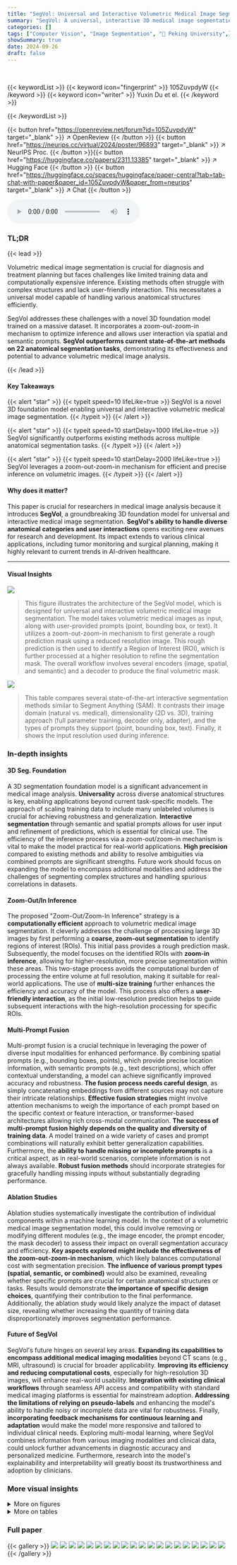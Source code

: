 ```yaml
---
title: "SegVol: Universal and Interactive Volumetric Medical Image Segmentation"
summary: "SegVol: A universal, interactive 3D medical image segmentation model achieving state-of-the-art performance across diverse anatomical categories."
categories: []
tags: ["Computer Vision", "Image Segmentation", "🏢 Peking University",]
showSummary: true
date: 2024-09-26
draft: false
---
```


<br>

{{< keywordList >}}
{{< keyword icon="fingerprint" >}} 105ZuvpdyW {{< /keyword >}}
{{< keyword icon="writer" >}} Yuxin Du et el. {{< /keyword >}}
 
{{< /keywordList >}}

{{< button href="https://openreview.net/forum?id=105ZuvpdyW" target="_blank" >}}
↗ OpenReview
{{< /button >}}
{{< button href="https://neurips.cc/virtual/2024/poster/96893" target="_blank" >}}
↗ NeurIPS Proc.
{{< /button >}}{{< button href="https://huggingface.co/papers/2311.13385" target="_blank" >}}
↗ Hugging Face
{{< /button >}}
{{< button href="https://huggingface.co/spaces/huggingface/paper-central?tab=tab-chat-with-paper&paper_id=105ZuvpdyW&paper_from=neurips" target="_blank" >}}
↗ Chat
{{< /button >}}



<audio controls>
    <source src="https://ai-paper-reviewer.com/105ZuvpdyW/podcast.wav" type="audio/wav">
    Your browser does not support the audio element.
</audio>


### TL;DR


{{< lead >}}

Volumetric medical image segmentation is crucial for diagnosis and treatment planning but faces challenges like limited training data and computationally expensive inference.  Existing methods often struggle with complex structures and lack user-friendly interaction.  This necessitates a universal model capable of handling various anatomical structures efficiently.

SegVol addresses these challenges with a novel 3D foundation model trained on a massive dataset.  It incorporates a zoom-out-zoom-in mechanism to optimize inference and allows user interaction via spatial and semantic prompts.  **SegVol outperforms current state-of-the-art methods on 22 anatomical segmentation tasks**, demonstrating its effectiveness and potential to advance volumetric medical image analysis.

{{< /lead >}}


#### Key Takeaways

{{< alert "star" >}}
{{< typeit speed=10 lifeLike=true >}} SegVol is a novel 3D foundation model enabling universal and interactive volumetric medical image segmentation. {{< /typeit >}}
{{< /alert >}}

{{< alert "star" >}}
{{< typeit speed=10 startDelay=1000 lifeLike=true >}} SegVol significantly outperforms existing methods across multiple anatomical segmentation tasks. {{< /typeit >}}
{{< /alert >}}

{{< alert "star" >}}
{{< typeit speed=10 startDelay=2000 lifeLike=true >}} SegVol leverages a zoom-out-zoom-in mechanism for efficient and precise inference on volumetric images. {{< /typeit >}}
{{< /alert >}}

#### Why does it matter?
This paper is crucial for researchers in medical image analysis because it introduces **SegVol**, a groundbreaking 3D foundation model for universal and interactive medical image segmentation.  **SegVol's ability to handle diverse anatomical categories and user interactions** opens exciting new avenues for research and development. Its impact extends to various clinical applications, including tumor monitoring and surgical planning, making it highly relevant to current trends in AI-driven healthcare.

------
#### Visual Insights



![](https://ai-paper-reviewer.com/105ZuvpdyW/figures_1_1.jpg)

> This figure illustrates the architecture of the SegVol model, which is designed for universal and interactive volumetric medical image segmentation. The model takes volumetric medical images as input, along with user-provided prompts (point, bounding box, or text). It utilizes a zoom-out-zoom-in mechanism to first generate a rough prediction mask using a reduced resolution image. This rough prediction is then used to identify a Region of Interest (ROI), which is further processed at a higher resolution to refine the segmentation mask.  The overall workflow involves several encoders (image, spatial, and semantic) and a decoder to produce the final volumetric mask.





![](https://ai-paper-reviewer.com/105ZuvpdyW/tables_2_1.jpg)

> This table compares several state-of-the-art interactive segmentation methods similar to Segment Anything (SAM).  It contrasts their image domain (natural vs. medical), dimensionality (2D vs. 3D), training approach (full parameter training, decoder only, adapter), and the types of prompts they support (point, bounding box, text). Finally, it shows the input resolution used during inference.





### In-depth insights


#### 3D Seg. Foundation
A 3D segmentation foundation model is a significant advancement in medical image analysis.  **Universality** across diverse anatomical structures is key, enabling applications beyond current task-specific models.  The approach of scaling training data to include many unlabeled volumes is crucial for achieving robustness and generalization.  **Interactive segmentation** through semantic and spatial prompts allows for user input and refinement of predictions, which is essential for clinical use. The efficiency of the inference process via a zoom-out/zoom-in mechanism is vital to make the model practical for real-world applications.  **High precision** compared to existing methods and ability to resolve ambiguities via combined prompts are significant strengths.  Future work should focus on expanding the model to encompass additional modalities and address the challenges of segmenting complex structures and handling spurious correlations in datasets.

#### Zoom-Out/In Inference
The proposed "Zoom-Out/Zoom-In Inference" strategy is a **computationally efficient** approach to volumetric medical image segmentation.  It cleverly addresses the challenge of processing large 3D images by first performing a **coarse, zoom-out segmentation** to identify regions of interest (ROIs).  This initial pass provides a rough prediction mask. Subsequently, the model focuses on the identified ROIs with **zoom-in inference**, allowing for higher-resolution, more precise segmentation within these areas. This two-stage process avoids the computational burden of processing the entire volume at full resolution, making it suitable for real-world applications. The use of **multi-size training** further enhances the efficiency and accuracy of the model. This process also offers a **user-friendly interaction**, as the initial low-resolution prediction helps to guide subsequent interactions with the high-resolution processing for specific ROIs.

#### Multi-Prompt Fusion
Multi-prompt fusion is a crucial technique in leveraging the power of diverse input modalities for enhanced performance.  By combining spatial prompts (e.g., bounding boxes, points), which provide precise location information, with semantic prompts (e.g., text descriptions), which offer contextual understanding, a model can achieve significantly improved accuracy and robustness. **The fusion process needs careful design**, as simply concatenating embeddings from different sources may not capture their intricate relationships. **Effective fusion strategies** might involve attention mechanisms to weigh the importance of each prompt based on the specific context or feature interaction, or transformer-based architectures allowing rich cross-modal communication.  **The success of multi-prompt fusion highly depends on the quality and diversity of training data**.  A model trained on a wide variety of cases and prompt combinations will naturally exhibit better generalization capabilities.  Furthermore, the **ability to handle missing or incomplete prompts** is a critical aspect, as in real-world scenarios, complete information is not always available.  **Robust fusion methods** should incorporate strategies for gracefully handling missing inputs without substantially degrading performance.

#### Ablation Studies
Ablation studies systematically investigate the contribution of individual components within a machine learning model.  In the context of a volumetric medical image segmentation model, this could involve removing or modifying different modules (e.g., the image encoder, the prompt encoder, the mask decoder) to assess their impact on overall segmentation accuracy and efficiency.  **Key aspects explored might include the effectiveness of the zoom-out-zoom-in mechanism**, which likely balances computational cost with segmentation precision.  **The influence of various prompt types (spatial, semantic, or combined)** would also be examined, revealing whether specific prompts are crucial for certain anatomical structures or tasks.  Results would demonstrate **the importance of specific design choices**, quantifying their contribution to the final performance.  Additionally, the ablation study would likely analyze the impact of dataset size, revealing whether increasing the quantity of training data disproportionately improves segmentation performance.

#### Future of SegVol
SegVol's future hinges on several key areas.  **Expanding its capabilities to encompass additional medical imaging modalities** beyond CT scans (e.g., MRI, ultrasound) is crucial for broader applicability.  **Improving its efficiency and reducing computational costs**, especially for high-resolution 3D images, will enhance real-world usability.  **Integration with existing clinical workflows** through seamless API access and compatibility with standard medical imaging platforms is essential for mainstream adoption.  **Addressing the limitations of relying on pseudo-labels** and enhancing the model's ability to handle noisy or incomplete data are vital for robustness. Finally, **incorporating feedback mechanisms for continuous learning and adaptation** would make the model more responsive and tailored to individual clinical needs.  Exploring multi-modal learning, where SegVol combines information from various imaging modalities and clinical data, could unlock further advancements in diagnostic accuracy and personalized medicine.  Furthermore, research into the model's explainability and interpretability will greatly boost its trustworthiness and adoption by clinicians.


### More visual insights

<details>
<summary>More on figures
</summary>


![](https://ai-paper-reviewer.com/105ZuvpdyW/figures_5_1.jpg)

> This figure presents a comparison of the performance of SegVol against other similar interactive segmentation methods across various datasets and anatomical structures.  Violin plots visually represent the distribution of Dice scores for each method on each task, allowing for a comparison of both the central tendency and variability of performance.  The x-axis indicates the different segmentation tasks (e.g., specific organs or lesions), and the y-axis represents the Dice score, a common metric for evaluating the accuracy of segmentation. The plots highlight SegVol's superior performance in the majority of the tasks.


![](https://ai-paper-reviewer.com/105ZuvpdyW/figures_6_1.jpg)

> This figure provides a detailed overview of the SegVol model architecture, highlighting its key components and workflow.  SegVol takes volumetric medical images as input and uses various types of prompts (point, bounding box, text) for interactive segmentation.  The model's core consists of an image encoder, spatial and semantic encoders, and a mask decoder.  A notable feature is the zoom-out-zoom-in mechanism, where a rough prediction is generated initially at a lower resolution (zoom-out) before being refined with high-resolution processing (zoom-in) focused on the region of interest (ROI).


![](https://ai-paper-reviewer.com/105ZuvpdyW/figures_8_1.jpg)

> This figure shows four examples where a single spatial prompt (point or bounding box) could correspond to multiple anatomical structures.  The ambiguity is resolved by adding a semantic prompt (text description) which specifies the target structure. SegVol then correctly segments the intended anatomy.


![](https://ai-paper-reviewer.com/105ZuvpdyW/figures_8_2.jpg)

> This figure provides a high-level overview of the SegVol model architecture, which is designed for universal and interactive volumetric medical image segmentation.  It illustrates the model's key components, including the image encoder, spatial and semantic encoders, fusion encoder, and mask decoder. The process starts with a volumetric input image and user prompts (point, bounding box, or text). The zoom-out-zoom-in mechanism is highlighted, showing how the model first generates a rough prediction mask using zoom-out inference and then refines it using zoom-in inference on the region of interest (ROI).


![](https://ai-paper-reviewer.com/105ZuvpdyW/figures_15_1.jpg)

> This figure illustrates the architecture of the SegVol model, a 3D foundation model for volumetric medical image segmentation.  It shows the model's components, including image, spatial, and semantic encoders, a fusion encoder, and a mask decoder. The figure also highlights the model's interactive capabilities, supporting point, bounding box, and text prompts for user input.  A key feature is the zoom-out-zoom-in mechanism, which allows for efficient and accurate segmentation by first generating a rough prediction mask and then refining it with a zoom-in step on the region of interest (ROI).


![](https://ai-paper-reviewer.com/105ZuvpdyW/figures_15_2.jpg)

> This figure shows examples of the various anatomical structures included in the joint dataset used to train the SegVol model.  The images depict different body regions (head and neck, abdomen, thorax, pelvis) and demonstrate the range of anatomical structures included in the dataset, both as 2D slices and 3D renderings.  This visualization helps to illustrate the diversity and comprehensiveness of the dataset, highlighting the complexity of volumetric medical image segmentation.


![](https://ai-paper-reviewer.com/105ZuvpdyW/figures_18_1.jpg)

> This figure illustrates the training algorithm of SegVol. Each training sample includes an image, a ground truth mask set, and a pseudo mask set. The training process involves two loops: one for the ground truth masks and one for the pseudo masks.  Different prompt types are used in each loop. The ground truth loss and the pseudo loss are calculated separately and then combined to update the model parameters.


![](https://ai-paper-reviewer.com/105ZuvpdyW/figures_18_2.jpg)

> The figure shows a comparison of the performance of SegVol against three other task-specific methods (nnU-Net, 3DUX-NET, and SwinUNETR) across ten different organ and lesion segmentation tasks.  Violin plots illustrate the distribution of Dice scores for each method and task, allowing for a visual comparison of performance variability and central tendency. The vertical axis represents the Dice score, a common metric for evaluating segmentation accuracy.


![](https://ai-paper-reviewer.com/105ZuvpdyW/figures_19_1.jpg)

> This figure visualizes the segmentation results of SegVol and nnU-Net on three lesion segmentation tasks: liver tumor, colon tumor, and lung tumor.  For each task, it presents four image columns: the ground truth, the nnU-Net prediction, and the SegVol prediction.  The visualization is meant to show a qualitative comparison of the segmentation performance of the two methods.  The cyan (light blue) outlines represent the SegVol predictions while the red outlines represent the nnU-Net predictions. The goal is to allow visual inspection of the accuracy and precision of both methods.


![](https://ai-paper-reviewer.com/105ZuvpdyW/figures_20_1.jpg)

> This figure illustrates the architecture of the SegVol model, a 3D foundation model for universal and interactive volumetric medical image segmentation.  It shows the process of taking a volumetric input and using various prompts (points, bounding boxes, text) to produce a precise segmentation mask. The key innovation is a zoom-out-zoom-in mechanism which starts by generating a rough prediction and then refines this prediction at a higher resolution on a region of interest (ROI).


![](https://ai-paper-reviewer.com/105ZuvpdyW/figures_21_1.jpg)

> This figure provides a detailed overview of the SegVol model architecture. It shows the different components of the model, including the image encoder, spatial encoder, semantic encoder, fusion encoder, and mask decoder.  The figure also illustrates the zoom-out-zoom-in mechanism used for efficient and precise inference on volumetric images.  This mechanism involves initially generating a rough prediction mask using zoom-out inference, then refining this mask using zoom-in inference on a smaller region of interest (ROI) identified from the initial prediction. The various types of user interactions supported by the model, including point, bounding box, and text prompts, are also shown.


![](https://ai-paper-reviewer.com/105ZuvpdyW/figures_22_1.jpg)

> This figure provides a detailed overview of the SegVol model architecture, illustrating its workflow for universal and interactive volumetric medical image segmentation.  It highlights the key components, including the image encoder, spatial and semantic encoders, fusion encoder, mask decoder, and the zoom-out-zoom-in mechanism.  The zoom-out-zoom-in process is shown to efficiently generate a precise segmentation mask by first creating a rough prediction and then refining it within the region of interest.  The figure showcases how various user prompts (points, bounding boxes, text) are incorporated into the process for flexible interaction.


![](https://ai-paper-reviewer.com/105ZuvpdyW/figures_23_1.jpg)

> This figure compares the performance of SegVol against several other state-of-the-art interactive segmentation models, specifically MedSAM, SAM, SAM-MED2D, and SAM-MED3D, on the task of segmenting the aorta and bladder in medical images.  It showcases the ground truth segmentations alongside the results produced by each method, highlighting the differences in accuracy and precision.  The results suggest that SegVol offers superior performance in both aorta and bladder segmentation tasks compared to the other tested methods. The use of a combination of text and bounding box prompts in SegVol is likely a major contributing factor to its improved performance.


![](https://ai-paper-reviewer.com/105ZuvpdyW/figures_24_1.jpg)

> This figure compares the segmentation results of SegVol with other SAM-like interactive methods on the Gall bladder and Left Kidney.  It shows the ground truth segmentations alongside the results from MedSAM, SAM (using bounding boxes and points), SAM-MED2D, SAM-MED3D, and SegVol (using text and bounding boxes). The figure visually demonstrates the relative performance of each method for segmenting these anatomical structures.


![](https://ai-paper-reviewer.com/105ZuvpdyW/figures_25_1.jpg)

> This figure illustrates the architecture of the SegVol model, which performs 3D medical image segmentation using various types of user prompts (point, bounding box, and text). It highlights the zoom-out-zoom-in mechanism employed for efficient and precise inference. Initially, a rough prediction mask is generated using zoom-out inference, followed by refinement using zoom-in inference on the region of interest (ROI).


![](https://ai-paper-reviewer.com/105ZuvpdyW/figures_26_1.jpg)

> Violin plots showing a comparison of the Dice scores achieved by SegVol and five other SAM-like interactive segmentation methods across various anatomical structures. SegVol demonstrates superior performance in most cases.


![](https://ai-paper-reviewer.com/105ZuvpdyW/figures_29_1.jpg)

> This figure shows the results of applying the SegVol model to unseen MRI data from the CHAOS dataset.  The model successfully segments liver, spleen, and kidneys, demonstrating its ability to generalize to different imaging modalities.  The comparison between the ground truth segmentations and the SegVol predictions shows the model's accuracy in identifying organ boundaries.


</details>




<details>
<summary>More on tables
</summary>


![](https://ai-paper-reviewer.com/105ZuvpdyW/tables_5_1.jpg)
> This table presents a quantitative comparison of SegVol's performance against five other similar interactive segmentation methods across various anatomical structures and datasets.  The comparison is based on the median Dice score, a common metric for evaluating segmentation accuracy.  Lower Dice scores indicate less accurate segmentations.  The table highlights SegVol's superior performance compared to the other methods across multiple datasets and anatomical categories.

![](https://ai-paper-reviewer.com/105ZuvpdyW/tables_6_1.jpg)
> This table presents the ablation study results on the zoom-out-zoom-in mechanism. Three different mechanisms are compared: Resize, Sliding window, and Zoom-out-zoom-in.  The results are shown in terms of average Dice score and average time per case. The zoom-out-zoom-in mechanism is shown to achieve the best performance with a significant improvement in the Dice score compared to the other methods. 

![](https://ai-paper-reviewer.com/105ZuvpdyW/tables_14_1.jpg)
> This table lists 25 datasets used for training and evaluating the SegVol model.  Each dataset is identified, along with the anatomical targets it contains (organs or tissues), the number of categories present, and the number of training volumes available for each dataset.  The datasets cover various body regions and include both organs and lesions.

![](https://ai-paper-reviewer.com/105ZuvpdyW/tables_16_1.jpg)
> This table provides links to the 25 open-source datasets used in the paper for supervised fine-tuning and external datasets used in comparative experiments.  The table cross-references dataset names with their respective URLs, facilitating access to the data used in the study.  This is essential for reproducibility of results.

![](https://ai-paper-reviewer.com/105ZuvpdyW/tables_16_2.jpg)
> This table compares the model complexity of SegVol and other SAM-like interactive medical image segmentation methods in terms of the total number of parameters, average MACs (Multiply-Accumulates) per case, average inference time per case, and average Dice score.  It highlights the trade-off between model size and performance, showing that SegVol achieves superior performance with a reasonable increase in complexity compared to other methods.

![](https://ai-paper-reviewer.com/105ZuvpdyW/tables_19_1.jpg)
> This table compares the average Dice scores achieved by SegVol and nnU-Net on three lesion segmentation tasks: Lung Tumor, Colon Cancer, and Liver Tumor.  The Dice score is a common metric for evaluating the accuracy of image segmentation. Higher Dice scores indicate better segmentation performance. The table shows that SegVol significantly outperforms nnU-Net on all three tasks, indicating its superior performance in lesion segmentation.

![](https://ai-paper-reviewer.com/105ZuvpdyW/tables_19_2.jpg)
> This table compares the average Dice scores achieved by SegVol and nnU-Net across three lesion segmentation tasks: lung tumor, colon cancer, and liver tumor.  The Dice score is a common metric for evaluating image segmentation performance. Higher Dice scores indicate better agreement between the model's predictions and the ground truth.

![](https://ai-paper-reviewer.com/105ZuvpdyW/tables_26_1.jpg)
> This table presents a comparison of the performance of four different medical image segmentation models (3DUX-NET, SwinUNETR, nnU-Net, and SegVol) on a test set of datasets.  The models were all fine-tuned on supervised datasets.  The Dice score, a common metric for evaluating segmentation accuracy, is reported for each model and each anatomical structure.  The results are presented as median values along with the first and third quartiles to show the distribution of the results.

![](https://ai-paper-reviewer.com/105ZuvpdyW/tables_27_1.jpg)
> This table presents a comparison of several interactive segmentation methods, including SegVol, across three different datasets (AMOS22, ULS23, and SegTHOR).  The performance is measured using the median Dice score, with first and third quartiles provided to show variability.  Each dataset focuses on different anatomical structures, allowing for a comprehensive evaluation across diverse segmentation tasks and datasets.

![](https://ai-paper-reviewer.com/105ZuvpdyW/tables_28_1.jpg)
> This table compares several state-of-the-art interactive segmentation methods similar to Segment Anything (SAM).  It highlights key differences in their input image domain (2D or 3D), training methods, prompt types supported (points, bounding boxes, or text), and the resolution of the input used during inference.  This helps to contextualize the proposed SegVol method within the existing landscape of interactive segmentation techniques.

</details>




### Full paper

{{< gallery >}}
<img src="https://ai-paper-reviewer.com/105ZuvpdyW/1.png" class="grid-w50 md:grid-w33 xl:grid-w25" />
<img src="https://ai-paper-reviewer.com/105ZuvpdyW/2.png" class="grid-w50 md:grid-w33 xl:grid-w25" />
<img src="https://ai-paper-reviewer.com/105ZuvpdyW/3.png" class="grid-w50 md:grid-w33 xl:grid-w25" />
<img src="https://ai-paper-reviewer.com/105ZuvpdyW/4.png" class="grid-w50 md:grid-w33 xl:grid-w25" />
<img src="https://ai-paper-reviewer.com/105ZuvpdyW/5.png" class="grid-w50 md:grid-w33 xl:grid-w25" />
<img src="https://ai-paper-reviewer.com/105ZuvpdyW/6.png" class="grid-w50 md:grid-w33 xl:grid-w25" />
<img src="https://ai-paper-reviewer.com/105ZuvpdyW/7.png" class="grid-w50 md:grid-w33 xl:grid-w25" />
<img src="https://ai-paper-reviewer.com/105ZuvpdyW/8.png" class="grid-w50 md:grid-w33 xl:grid-w25" />
<img src="https://ai-paper-reviewer.com/105ZuvpdyW/9.png" class="grid-w50 md:grid-w33 xl:grid-w25" />
<img src="https://ai-paper-reviewer.com/105ZuvpdyW/10.png" class="grid-w50 md:grid-w33 xl:grid-w25" />
<img src="https://ai-paper-reviewer.com/105ZuvpdyW/11.png" class="grid-w50 md:grid-w33 xl:grid-w25" />
<img src="https://ai-paper-reviewer.com/105ZuvpdyW/12.png" class="grid-w50 md:grid-w33 xl:grid-w25" />
<img src="https://ai-paper-reviewer.com/105ZuvpdyW/13.png" class="grid-w50 md:grid-w33 xl:grid-w25" />
<img src="https://ai-paper-reviewer.com/105ZuvpdyW/14.png" class="grid-w50 md:grid-w33 xl:grid-w25" />
<img src="https://ai-paper-reviewer.com/105ZuvpdyW/15.png" class="grid-w50 md:grid-w33 xl:grid-w25" />
<img src="https://ai-paper-reviewer.com/105ZuvpdyW/16.png" class="grid-w50 md:grid-w33 xl:grid-w25" />
<img src="https://ai-paper-reviewer.com/105ZuvpdyW/17.png" class="grid-w50 md:grid-w33 xl:grid-w25" />
<img src="https://ai-paper-reviewer.com/105ZuvpdyW/18.png" class="grid-w50 md:grid-w33 xl:grid-w25" />
<img src="https://ai-paper-reviewer.com/105ZuvpdyW/19.png" class="grid-w50 md:grid-w33 xl:grid-w25" />
<img src="https://ai-paper-reviewer.com/105ZuvpdyW/20.png" class="grid-w50 md:grid-w33 xl:grid-w25" />
{{< /gallery >}}